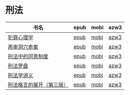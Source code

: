 # 刑法

| 书名 | epub | mobi | azw3 |
| --- | --- | --- | --- |
| [犯罪心理学](http://ct.dalanmei.com/f/31084289-771241113-e7f2c6) | [epub](http://ct.dalanmei.com/f/31084289-771241113-e7f2c6) | [mobi](http://ct.dalanmei.com/f/31084289-771229521-f3cdad) | [azw3](http://ct.dalanmei.com/f/31084289-771233203-e383c0) |
| [再审洞穴奇案](http://ct.dalanmei.com/f/31084289-771241331-ebec8e) | [epub](http://ct.dalanmei.com/f/31084289-771241331-ebec8e) | [mobi](http://ct.dalanmei.com/f/31084289-771229868-cb90ac) | [azw3](http://ct.dalanmei.com/f/31084289-771233419-6780d5) |
| [刑法中的同意制度](http://ct.dalanmei.com/f/31084289-572072963-083bcb) | [epub](http://ct.dalanmei.com/f/31084289-572072963-083bcb) | [mobi](http://ct.dalanmei.com/f/31084289-571730769-f06688) | [azw3](http://ct.dalanmei.com/f/31084289-572089756-a26990) |
| [刑法罗盘](http://ct.dalanmei.com/f/31084289-572084318-732f25) | [epub](http://ct.dalanmei.com/f/31084289-572084318-732f25) | [mobi](http://ct.dalanmei.com/f/31084289-571729075-0fdf49) | [azw3](http://ct.dalanmei.com/f/31084289-572112233-3930a4) |
| [刑法学讲义](http://ct.dalanmei.com/f/31084289-572092695-a71fee) | [epub](http://ct.dalanmei.com/f/31084289-572092695-a71fee) | [mobi](http://ct.dalanmei.com/f/31084289-571727259-d5df6e) | [azw3](http://ct.dalanmei.com/f/31084289-572114093-c88601) |
| [刑法格言的展开（第三版）](http://ct.dalanmei.com/f/31084289-571790600-585491) | [epub](http://ct.dalanmei.com/f/31084289-571790600-585491) | [mobi](http://ct.dalanmei.com/f/31084289-571457550-b271c9) | [azw3](http://ct.dalanmei.com/f/31084289-571897459-d03897) |
